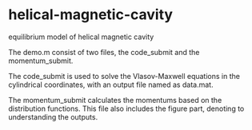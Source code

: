 # helical-magnetic-cavity
equilibrium model of helical magnetic cavity

The demo.m consist of two files, the code_submit and the momentum_submit.

The code_submit is used to solve the Vlasov-Maxwell equations in the cylindrical coordinates, with an output file named as data.mat.

The momentum_submit calculates the momentums based on the distribution functions. This file also includes the figure part, denoting to understanding the outputs.
